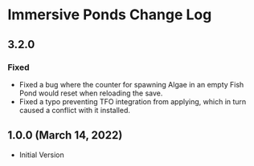 ﻿# Immersive Ponds Change Log

## 3.2.0

### Fixed

* Fixed a bug where the counter for spawning Algae in an empty Fish Pond would reset when reloading the save.
* Fixed a typo preventing TFO integration from applying, which in turn caused a conflict with it installed.

## 1.0.0 (March 14, 2022)

* Initial Version